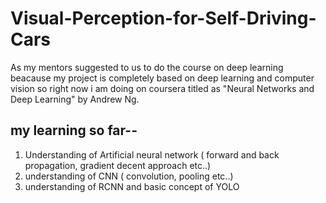 # Visual-Perception-for-Self-Driving-Cars
 As my mentors suggested to us to do the course on deep learning  beacause my project is  completely based on deep learning and computer vision so right now i am doing on coursera titled as "Neural Networks and Deep Learning" by Andrew Ng.
## my learning so far--
 1. Understanding of  Artificial neural network ( forward and back propagation, gradient decent approach etc..)
 2. understanding of CNN ( convolution, pooling etc..)
 3. understanding of RCNN and basic concept of YOLO
